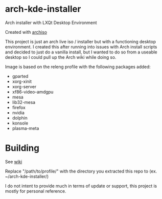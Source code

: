 # arch-kde-installer

Arch installer with LXQt Desktop Environment

Created with [archiso](https://wiki.archlinux.org/title/archiso)

This project is just an arch live iso / installer but with a functioning desktop environment. I created this after running into issues with Arch install scripts and decided to just do a vanilla install, but I wanted to do so from a useable desktop so I could pull up the Arch wiki while doing so.


Image is based on the releng profile with the following packages added:
* gparted
* xorg-xinit
* xorg-server
* xf86-video-amdgpu
* mesa
* lib32-mesa
* firefox
* nvidia
* dolphin
* konsole
* plasma-meta

# Building

See [wiki](https://wiki.archlinux.org/title/archiso#Build_the_ISO)

Replace "/path/to/profile/" with the directory you extracted this repo to (ex. ~/arch-kde-installer/)

I do not intent to provide much in terms of update or support, this project is mostly for personal reference.
